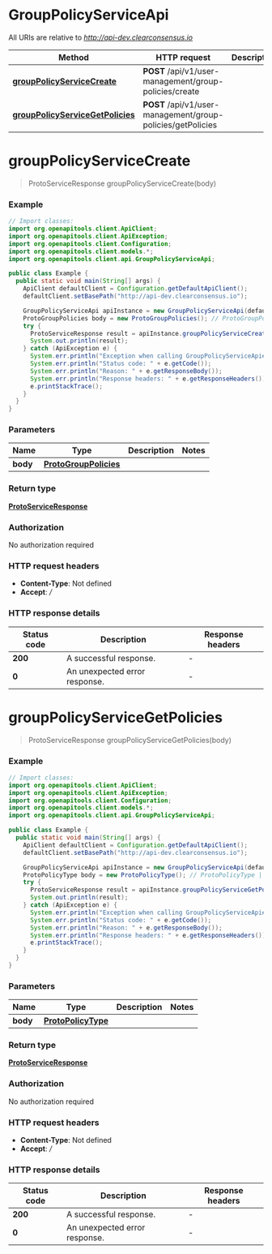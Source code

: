 # GroupPolicyServiceApi

All URIs are relative to *http://api-dev.clearconsensus.io*

| Method | HTTP request | Description |
|------------- | ------------- | -------------|
| [**groupPolicyServiceCreate**](GroupPolicyServiceApi.md#groupPolicyServiceCreate) | **POST** /api/v1/user-management/group-policies/create |  |
| [**groupPolicyServiceGetPolicies**](GroupPolicyServiceApi.md#groupPolicyServiceGetPolicies) | **POST** /api/v1/user-management/group-policies/getPolicies |  |


<a name="groupPolicyServiceCreate"></a>
# **groupPolicyServiceCreate**
> ProtoServiceResponse groupPolicyServiceCreate(body)



### Example
```java
// Import classes:
import org.openapitools.client.ApiClient;
import org.openapitools.client.ApiException;
import org.openapitools.client.Configuration;
import org.openapitools.client.models.*;
import org.openapitools.client.api.GroupPolicyServiceApi;

public class Example {
  public static void main(String[] args) {
    ApiClient defaultClient = Configuration.getDefaultApiClient();
    defaultClient.setBasePath("http://api-dev.clearconsensus.io");

    GroupPolicyServiceApi apiInstance = new GroupPolicyServiceApi(defaultClient);
    ProtoGroupPolicies body = new ProtoGroupPolicies(); // ProtoGroupPolicies | 
    try {
      ProtoServiceResponse result = apiInstance.groupPolicyServiceCreate(body);
      System.out.println(result);
    } catch (ApiException e) {
      System.err.println("Exception when calling GroupPolicyServiceApi#groupPolicyServiceCreate");
      System.err.println("Status code: " + e.getCode());
      System.err.println("Reason: " + e.getResponseBody());
      System.err.println("Response headers: " + e.getResponseHeaders());
      e.printStackTrace();
    }
  }
}
```

### Parameters

| Name | Type | Description  | Notes |
|------------- | ------------- | ------------- | -------------|
| **body** | [**ProtoGroupPolicies**](ProtoGroupPolicies.md)|  | |

### Return type

[**ProtoServiceResponse**](ProtoServiceResponse.md)

### Authorization

No authorization required

### HTTP request headers

 - **Content-Type**: Not defined
 - **Accept**: */*

### HTTP response details
| Status code | Description | Response headers |
|-------------|-------------|------------------|
| **200** | A successful response. |  -  |
| **0** | An unexpected error response. |  -  |

<a name="groupPolicyServiceGetPolicies"></a>
# **groupPolicyServiceGetPolicies**
> ProtoServiceResponse groupPolicyServiceGetPolicies(body)



### Example
```java
// Import classes:
import org.openapitools.client.ApiClient;
import org.openapitools.client.ApiException;
import org.openapitools.client.Configuration;
import org.openapitools.client.models.*;
import org.openapitools.client.api.GroupPolicyServiceApi;

public class Example {
  public static void main(String[] args) {
    ApiClient defaultClient = Configuration.getDefaultApiClient();
    defaultClient.setBasePath("http://api-dev.clearconsensus.io");

    GroupPolicyServiceApi apiInstance = new GroupPolicyServiceApi(defaultClient);
    ProtoPolicyType body = new ProtoPolicyType(); // ProtoPolicyType | 
    try {
      ProtoServiceResponse result = apiInstance.groupPolicyServiceGetPolicies(body);
      System.out.println(result);
    } catch (ApiException e) {
      System.err.println("Exception when calling GroupPolicyServiceApi#groupPolicyServiceGetPolicies");
      System.err.println("Status code: " + e.getCode());
      System.err.println("Reason: " + e.getResponseBody());
      System.err.println("Response headers: " + e.getResponseHeaders());
      e.printStackTrace();
    }
  }
}
```

### Parameters

| Name | Type | Description  | Notes |
|------------- | ------------- | ------------- | -------------|
| **body** | [**ProtoPolicyType**](ProtoPolicyType.md)|  | |

### Return type

[**ProtoServiceResponse**](ProtoServiceResponse.md)

### Authorization

No authorization required

### HTTP request headers

 - **Content-Type**: Not defined
 - **Accept**: */*

### HTTP response details
| Status code | Description | Response headers |
|-------------|-------------|------------------|
| **200** | A successful response. |  -  |
| **0** | An unexpected error response. |  -  |


